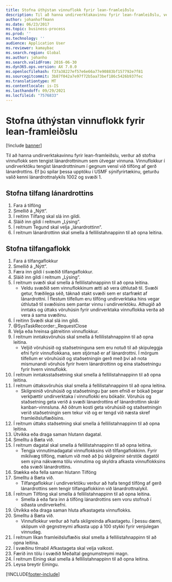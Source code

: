 ```yaml
---
title: Stofna úthýstan vinnuflokk fyrir lean-framleiðslu
description: Til að hanna undirverktakavinnu fyrir lean-framleiðslu, verður að stofna vinnuflokk sem tengist lánardrottninum sem útvegar vinnuna.
author: johanhoffmann
ms.date: 06/23/2017
ms.topic: business-process
ms.prod: ''
ms.technology: ''
audience: Application User
ms.reviewer: kamaybac
ms.search.region: Global
ms.author: johanho
ms.search.validFrom: 2016-06-30
ms.dyn365.ops.version: AX 7.0.0
ms.openlocfilehash: f37a38227ef57e6e66a77e90883bf157792e7f81
ms.sourcegitcommit: 3b87f042a7e97f72b5aa73bef186c5426b937fec
ms.translationtype: MT
ms.contentlocale: is-IS
ms.lasthandoff: 09/29/2021
ms.locfileid: "7576833"
---
```

# <a name="create-a-subcontracted-work-cell-for-lean-manufacturing"></a>Stofna úthýstan vinnuflokk fyrir lean-framleiðslu

[!include [banner](../../includes/banner.md)]

Til að hanna undirverktakavinnu fyrir lean-framleiðslu, verður að stofna vinnuflokk sem tengist lánardrottninum sem útvegar vinnuna. Vinnuflokkur í undirverktöku tengist lánardrottninum í gegnum vensl við tilföng af gerð lánardrottins. Ef þú spilar þessa upptöku í USMF sýnifyrirtækinu, geturðu valið kenni lánardrottnalykils 1002 og svæði 1.


## <a name="create-a-vendor-resource"></a>Stofna tilfang lánardrottins
1. Fara á tilföng
2. Smellið á „Nýtt“.
3. Í reitinn Tilfang skal slá inn gildi.
4. Sláið inn gildi í reitnum „Lýsing“.
5. Í reitnum Tegund skal velja „lánardrottinn“.
6. Í reitnum lánardrottinn skal smella á fellilistahnappinn til að opna leitina.

## <a name="create-the-resource-group"></a>Stofna tilfangaflokk
1. Fara á tilfangaflokkur
2. Smellið á „Nýtt“.
3. Færa inn gildi í svæðið tilfangaflokkur.
4. Sláið inn gildi í reitnum „Lýsing“.
5. Í reitnum svæði skal smella á fellilistahnappinn til að opna leitina.
    * Veldu svæðið sem vinnuflokkinum ætti að vera úthlutað til. Svæði getur, fræðilega séð, táknað stakt svæði sem er starfrækt af lánardrottni. Í flestum tilfellum eru tilföng undirverktaka hins vegar úthlutað til svæðisins sem pantar vinnu í undirverktöku. Athugið að inntaks og úttaks vöruhúsin fyrir undirverktaka vinnuflokka verða að vera á sama svæðinu.  
6. Í reitinn Svæði skal slá inn gildi.
7. @SysTaskRecorder:_RequestClose
8. Velja eða hreinsa gátreitinn vinnuflokkur.
9. Í reitnum inntaksvöruhús skal smella á fellilistahnappinn til að opna leitina.
    * Veljið vöruhúsið og staðsetninguna sem eru notuð til að skipuleggja efni fyrir vinnuflokkana, sem stjórnað er af lánardrottni. Í mörgum tilfellum er vöruhúsið og staðsetningin gerð með því að nota mismunandi vöruhús fyrir hvern lánardrottinn og eina staðsetningu fyrir hvern vinnuflokk.  
10. Í reitnum inntaksstaðsetning skal smella á fellilistahnappinn til að opna leitina.
11. Í reitnum úttaksvöruhús skal smella á fellilistahnappinn til að opna leitina.
    * Skilgreinið vöruhúsið og staðsetningu þar sem efnið er bókað þegar verkþættir undirverktaka í vinnuflokki eru bókaðir. Vöruhús og staðsetning geta verið á svæði lánardrottins ef lánardrottinn skráir kanban-vinnsluna. Að öðrum kosti geta vöruhúsið og staðsetningin verið staðsetningin sem tekur við og er tengd við næsta skref framleiðsluflæðisins.  
12. Í reitnum úttaks staðsetning skal smella á fellilistahnappinn til að opna leitina.
13. Útvíkka eða draga saman hlutann dagatal.
14. Smelltu á Bæta við.
15. Í reitnum dagatal skal smella á fellilistahnappinn til að opna leitina.
    * Tengja vinnutímadagatal vinnuflokksins við tilfangaflokkinn. Fyrir mikilvæg tilföng, mælum við með að þú skilgreinir sérstök dagatöl sem sýna nákvæma tölu vinnutíma og skyldra afkasta vinnuflokksins eða svæði lánardrottins.  
16. Stækka eða fella saman hlutann Tilföng
17. Smelltu á Bæta við.
    * Tilfangaflokkur í undirverktöku verður að hafa tengd tilföng af gerð lánardrottins sem tengir tilfangaflokkinn við lánardrottnalykil.  
18. Í reitnum Tilföng skal smella á fellilistahnappinn til að opna leitina.
    * Smella á eða fara inn á tilföng lánardrottins sem voru stofnuð í síðasta undirverkefni.  
19. Útvíkka eða draga saman hluta afkastageta vinnuflokks.
20. Smelltu á Bæta við.
    * Vinnuflokkur verður að hafa skilgreinda afkastagetu. Í þessu dæmi, sköpum við gegnstreymi afkasta upp á 100 stykki fyrir venjulegan vinnudag.  
21. Í reitnum líkan framleiðsluflæðis skal smella á fellilistahnappinn til að opna leitina.
22. Í svæðinu tímabil Afkastageta skal velja valkost.
23. Færið inn tölu í svæðið Meðaltal gegnumstreymi magn.
24. Í reitnum Eining skal smella á fellilistahnappinn til að opna leitina.
25. Leysa breytir Einingu.



[!INCLUDE[footer-include](../../../includes/footer-banner.md)]